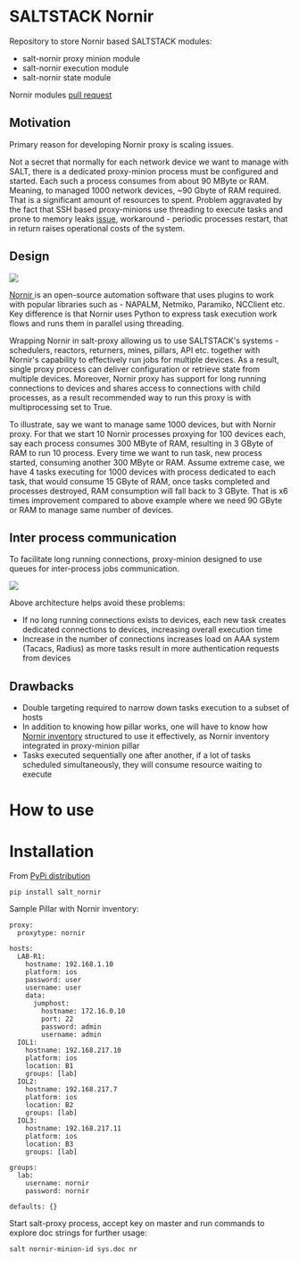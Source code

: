 # SALTSTACK Nornir

Repository to store Nornir based SALTSTACK modules:

- salt-nornir proxy minion module 
- salt-nornir execution module
- salt-nornir state module

Nornir modules [pull request](https://github.com/saltstack/salt/pull/58393)

## Motivation

Primary reason for developing Nornir proxy is scaling issues. 

Not a secret that normally for each network device we want to manage with SALT, there is a dedicated proxy-minion process must be configured and started. Each such a process consumes from  about 90 MByte or RAM. Meaning, to managed 1000 network devices, ~90 Gbyte of RAM required. That is a significant amount of resources to spent. Problem aggravated by the fact that SSH based proxy-minions use threading to execute tasks and prone to memory leaks [issue](https://github.com/saltstack/salt/issues/38990), workaround - periodic processes restart, that in return raises operational costs of the system.

## Design

<img src="images/Nornir proxy-minion architecture.png">

[Nornir ](https://nornir.readthedocs.io/en/latest/index.html) is an open-source automation software that uses plugins to work with popular libraries such as - NAPALM, Netmiko, Paramiko, NCClient etc. Key difference is that Nornir uses Python to express task execution work flows and runs them in parallel using threading.

Wrapping Nornir in salt-proxy allowing us to use SALTSTACK's systems - schedulers, reactors, returners, mines, pillars, API etc. together with Nornir's capability to effectively run jobs for multiple devices. As a result, single proxy process can deliver configuration or retrieve state from multiple devices. Moreover, Nornir proxy has support for long running connections to devices and shares access to connections with child processes, as a result recommended way to run this proxy is with multiprocessing set to True.

To illustrate, say we want to manage same 1000 devices, but with Nornir proxy. For that we start 10 Nornir processes proxying for 100 devices each, say each process consumes 300 MByte of RAM, resulting in 3 GByte of RAM to run 10 process. Every time we want to run task, new process started, consuming another 300 MByte or RAM. Assume extreme case, we have 4 tasks executing for 1000 devices with process dedicated to each task, that would consume 15 GByte of RAM, once tasks completed and processes destroyed, RAM consumption will fall back to 3 GByte. That is x6 times improvement compared to above example where we need 90 GByte or RAM to manage same number of devices.

## Inter process communication

To facilitate long running connections, proxy-minion designed to use queues for inter-process jobs communication.

<img src="images/nornir_proxy_inter_process_communication_v0.png">

Above architecture helps avoid these problems:
- If no long running connections exists to devices, each new task creates dedicated connections to devices, increasing overall execution time
- Increase in the number of connections increases load on AAA system (Tacacs, Radius) as more tasks result in more authentication requests from devices

## Drawbacks

- Double targeting required to narrow down tasks execution to a subset of hosts
- In addition to knowing how pillar works, one will have to know how [Nornir inventory](https://nornir.readthedocs.io/en/3.0.0/tutorial/inventory.html) structured to use it effectively, as Nornir inventory integrated in proxy-minion pillar
- Tasks executed sequentially one after another, if a lot of tasks scheduled simultaneously, they will consume resource waiting to execute


# How to use

# Installation

From [PyPi distribution](https://pypi.org/project/salt-nornir/0.1.0/)

```
pip install salt_nornir
```

Sample Pillar with Nornir inventory:

```
proxy:
  proxytype: nornir
  
hosts:
  LAB-R1:
    hostname: 192.168.1.10
    platform: ios
    password: user
    username: user
    data: 
      jumphost:
        hostname: 172.16.0.10
        port: 22
        password: admin
        username: admin
  IOL1:
    hostname: 192.168.217.10
    platform: ios
    location: B1
    groups: [lab]
  IOL2:
    hostname: 192.168.217.7
    platform: ios
    location: B2
    groups: [lab]
  IOL3:
    hostname: 192.168.217.11
    platform: ios
    location: B3
    groups: [lab]
    
groups: 
  lab:
    username: nornir
    password: nornir
          
defaults: {}
```

Start salt-proxy process, accept key on master and run commands to explore doc strings for further usage:

```
salt nornir-minion-id sys.doc nr
```
